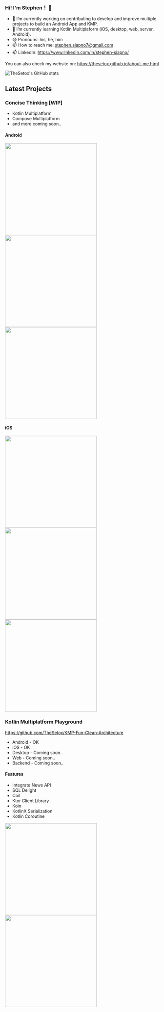 
### Hi! I'm Stephen！ 👋 ###

- 🔭 I’m currently working on contributing to develop and improve multiple projects to build an Android App and KMP.
- 🌱 I’m currently learning Kotlin Multiplaform (iOS, desktop, web, server, Android). 
- 😄 Pronouns: his, he, him
- 📫 How to reach me: stephen.siapno7@gmail.com
- 📫 LinkedIn: https://www.linkedin.com/in/stephen-siapno/

You can also check my website on: https://thesetox.github.io/about-me.html

![TheSetox's GitHub stats](https://github-readme-stats.vercel.app/api?username=thesetox&theme=dracula&show_icons=true)

## Latest Projects

### Concise Thinking [WIP]

* Kotlin Multiplatform
* Compose Multiplatform
* and more coming soon..

#### Android
<img src="dashboard.png" width="300">   <img src="cards.png" width="300">   <img src="settings.png" width="300">

#### iOS
<img src="dashboard_ios.png" width="300">   <img src="cards_ios.png" width="300">   <img src="settings_ios.png" width="300">

### Kotlin Multiplatform Playground

https://github.com/TheSetox/KMP-Fun-Clean-Architecture

- Android - OK
- iOS - OK
- Desktop - Coming soon..
- Web - Coming soon..
- Backend - Coming soon.. 

#### Features
* Integrate News API
* SQL Delight
* Coil
* Ktor Client Library
* Koin
* KotlinX Serialization
* Kotlin Coroutine

<img src="android_screenshot.png" width="300">   <img src="ios_screenshot.png" width="300">

<!--
**TheSetox/TheSetox** is a ✨ _special_ ✨ repository because its `README.md` (this file) appears on your GitHub profile.

Here are some ideas to get you started:

- 🔭 I’m currently working on ...
- 🌱 I’m currently learning ...
- 👯 I’m looking to collaborate on ...
- 🤔 I’m looking for help with ...
- 💬 Ask me about ...
- 😄 Pronouns: ...
- ⚡ Fun fact: ...
-->
